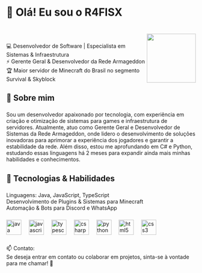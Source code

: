 <h1 align="left">👋 Olá! Eu sou o R4FISX</h1>

###

<br clear="both">

<img align="right" height="130" src="https://i.imgur.com/yMInxta.png"  />

###

<p align="left">💻 Desenvolvedor de Software | Especialista em Sistemas & Infraestrutura<br>⚡ Gerente Geral & Desenvolvedor da Rede Armageddon<br>🏆 Maior servidor de Minecraft do Brasil no segmento Survival & Skyblock</p>

###

<h2 align="left">📌 Sobre mim</h2>

###

<p align="left">Sou um desenvolvedor apaixonado por tecnologia, com experiência em criação e otimização de sistemas para games e infraestrutura de servidores. Atualmente, atuo como Gerente Geral e Desenvolvedor de Sistemas da Rede Armageddon, onde lidero o desenvolvimento de soluções inovadoras para aprimorar a experiência dos jogadores e garantir a estabilidade da rede. Além disso, estou me aprofundando em C# e Python, estudando essas linguagens há 2 meses para expandir ainda mais minhas habilidades e conhecimentos.</p>

###

<h2 align="left">🚀 Tecnologias & Habilidades</h2>

###

<p align="left">Linguagens: Java, JavaScript, TypeScript<br>Desenvolvimento de Plugins & Sistemas para Minecraft<br>Automação & Bots para Discord e WhatsApp</p>

###

<div align="left">
  <img src="https://cdn.jsdelivr.net/gh/devicons/devicon/icons/java/java-original.svg" height="40" alt="java logo"  />
  <img width="12" />
  <img src="https://cdn.jsdelivr.net/gh/devicons/devicon/icons/javascript/javascript-original.svg" height="40" alt="javascript logo"  />
  <img width="12" />
  <img src="https://cdn.jsdelivr.net/gh/devicons/devicon/icons/typescript/typescript-original.svg" height="40" alt="typescript logo"  />
  <img width="12" />
  <img src="https://cdn.jsdelivr.net/gh/devicons/devicon/icons/csharp/csharp-original.svg" height="40" alt="csharp logo"  />
  <img width="12" />
  <img src="https://cdn.jsdelivr.net/gh/devicons/devicon/icons/python/python-original.svg" height="40" alt="python logo"  />
  <img width="12" />
  <img src="https://cdn.jsdelivr.net/gh/devicons/devicon/icons/html5/html5-original.svg" height="40" alt="html5 logo"  />
  <img width="12" />
  <img src="https://cdn.jsdelivr.net/gh/devicons/devicon/icons/css3/css3-original.svg" height="40" alt="css3 logo"  />
</div>

###

<p align="left">📫 Contato:<br>Se deseja entrar em contato ou colaborar em projetos, sinta-se à vontade para me chamar! 🚀</p>

###
